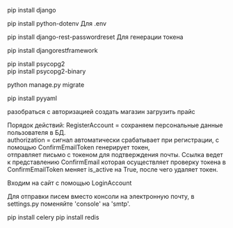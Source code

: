 
pip install django

pip install python-dotenv  Для .env

pip install django-rest-passwordreset  Для генерации токена  

pip install djangorestframework  

pip install psycopg2      
pip install psycopg2-binary  

python manage.py migrate

pip install pyyaml

разобраться с авторизацией
создать магазин
загрузить прайс

Порядок действий: 
RegisterAccount = сохраняем персональные данные пользователя в БД.  
authorization = сигнал автоматически срабатывает при регистрации, с помощью ConfirmEmailToken генерирует токен,  
отправляет письмо с токеном для подтверждения почты. 
Ссылка ведет к представлению ConfirmEmail которая осуществляет проверку токена в ConfirmEmailToken меняет is_active на 
True, после чего удаляет токен. 

Входим на сайт с помощью LoginAccount

Для отправки писем вместо консоли на электронную почту, в settings.py поменяйте 'console' на 'smtp'.

pip install celery
pip install redis
